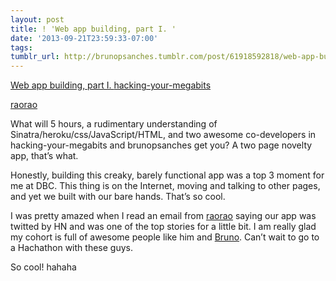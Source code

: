 ```yaml
---
layout: post
title: ! 'Web app building, part I. '
date: '2013-09-21T23:59:33-07:00'
tags:
tumblr_url: http://brunopsanches.tumblr.com/post/61918592818/web-app-building-part-i
---
```

<a href="http://letmestackoverflowthatforyou.herokuapp.com/">Web app building, part I. </a>
<a class="tumblr_blog vt-p" href="http://hacking-your-megabits.tumblr.com/post/61907873197/web-app-building-part-i">hacking-your-megabits</a>

<a class="tumblr_blog vt-p" href="http://raorao.tumblr.com/post/61745416590/web-app-building-part-i">raorao</a>

What will 5 hours, a rudimentary understanding of Sinatra/heroku/css/JavaScript/HTML, and two awesome co-developers in hacking-your-megabits and brunopsanches get you? A two page novelty app, that’s what.

Honestly, building this creaky, barely functional app was a top 3 moment for me at DBC. This thing is on the Internet, moving and talking to other pages, and yet we built with our bare hands. That’s so cool.

I was pretty amazed when I read an email from <a class="vt-p" href="http://raorao.tumblr.com/">raorao</a> saying our app was twitted by HN and was one of the top stories for a little bit. I am really glad my cohort is full of awesome people like him and <a class="vt-p" href="http://brunopsanches.tumblr.com/">Bruno</a>. Can’t wait to go to a Hachathon with these guys. 

So cool! hahaha
